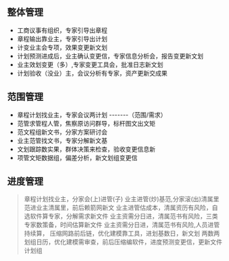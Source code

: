 ## 整体管理

- 工商议事有组织，专家引导出章程
- 章程输出靠业主，专家引导出计划
- 计变业主会专项，效果变更新文划
- 计划预测进成后，业主确认变更信，专家信息分析会，报告变更新文划
- 业主效划变更（多）,专家变更工具会，批准日志新文划
- 计划验收（没业）主，会议分析有专家，资产更新交成果

## 范围管理

- 章程计划找业主，专家会议两计划 -------（范围/需求）
- 范管求管程人管，焦察原访问群导，标杆图文出文矩
- 范文程组新文书，分家方案研讨会
- 业主范管找文书，专家分解新文基
- 文划跟踪数实果，群体决策来检查，验收变更信息新
- 项管文矩数据组，偏差分析，新文划组变更信

## 进度管理

> 章程计划找业主，分家会(上)进管(子)
> 业主进管(炒)基范,分家滚(出)清属里
> 范进业主清属里，前后赖箭网新文
> 业主进管估成本，清属资历有风险，自选软件算专家，分解需求新文件
> 业主资需分日进，清属范书有风险，三类专家数策备，时间估算新文件
> 业主资需分日进，清属范书有风险,人员进管持续算， 压缩网路前后链，优化建模靠工具，进划基数日，新文划
> 两数两划组日历，优化建模需审查，前后压缩编软件，进度预测变更信，更新文件计划组

